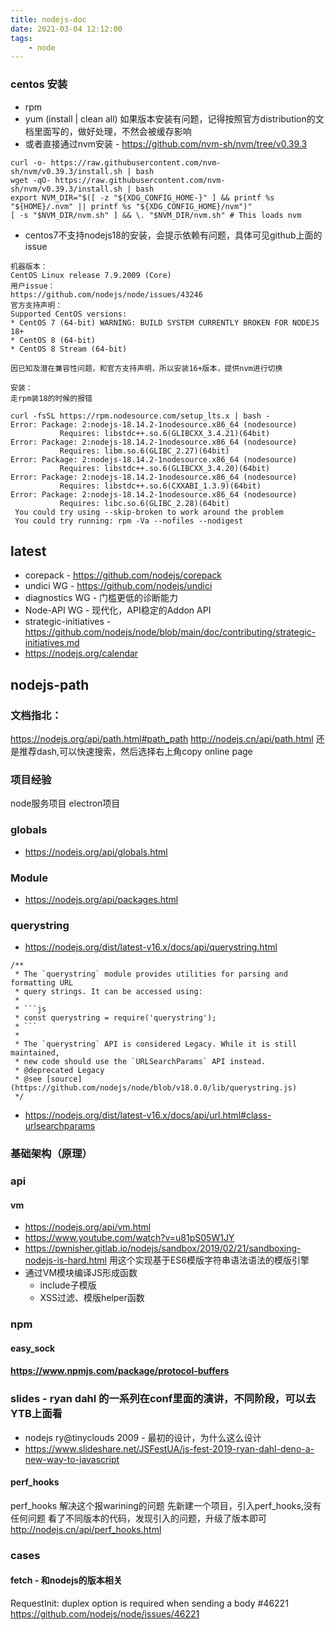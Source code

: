 ```yaml
---
title: nodejs-doc
date: 2021-03-04 12:12:00
tags:
    - node
---
```


### centos 安装
- rpm
- yum (install | clean all) 如果版本安装有问题，记得按照官方distribution的文档里面写的，做好处理，不然会被缓存影响
- 或者直接通过nvm安装 - https://github.com/nvm-sh/nvm/tree/v0.39.3
```
curl -o- https://raw.githubusercontent.com/nvm-sh/nvm/v0.39.3/install.sh | bash
wget -qO- https://raw.githubusercontent.com/nvm-sh/nvm/v0.39.3/install.sh | bash
export NVM_DIR="$([ -z "${XDG_CONFIG_HOME-}" ] && printf %s "${HOME}/.nvm" || printf %s "${XDG_CONFIG_HOME}/nvm")"
[ -s "$NVM_DIR/nvm.sh" ] && \. "$NVM_DIR/nvm.sh" # This loads nvm
```
- centos7不支持nodejs18的安装，会提示依赖有问题，具体可见github上面的issue
```
机器版本：
CentOS Linux release 7.9.2009 (Core)
用户issue：
https://github.com/nodejs/node/issues/43246
官方支持声明：
Supported CentOS versions:
* CentOS 7 (64-bit) WARNING: BUILD SYSTEM CURRENTLY BROKEN FOR NODEJS 18+
* CentOS 8 (64-bit)
* CentOS 8 Stream (64-bit)

因已知及潜在兼容性问题，和官方支持声明，所以安装16+版本，提供nvm进行切换

安装：
走rpm装18的时候的报错

curl -fsSL https://rpm.nodesource.com/setup_lts.x | bash -
Error: Package: 2:nodejs-18.14.2-1nodesource.x86_64 (nodesource)
           Requires: libstdc++.so.6(GLIBCXX_3.4.21)(64bit)
Error: Package: 2:nodejs-18.14.2-1nodesource.x86_64 (nodesource)
           Requires: libm.so.6(GLIBC_2.27)(64bit)
Error: Package: 2:nodejs-18.14.2-1nodesource.x86_64 (nodesource)
           Requires: libstdc++.so.6(GLIBCXX_3.4.20)(64bit)
Error: Package: 2:nodejs-18.14.2-1nodesource.x86_64 (nodesource)
           Requires: libstdc++.so.6(CXXABI_1.3.9)(64bit)
Error: Package: 2:nodejs-18.14.2-1nodesource.x86_64 (nodesource)
           Requires: libc.so.6(GLIBC_2.28)(64bit)
 You could try using --skip-broken to work around the problem
 You could try running: rpm -Va --nofiles --nodigest
```



## latest
- corepack - https://github.com/nodejs/corepack
- undici WG - https://github.com/nodejs/undici
- diagnostics WG - 门槛更低的诊断能力
- Node-API WG - 现代化，API稳定的Addon API
- strategic-initiatives - https://github.com/nodejs/node/blob/main/doc/contributing/strategic-initiatives.md
- https://nodejs.org/calendar
## nodejs-path
### 文档指北：
https://nodejs.org/api/path.html#path_path
http://nodejs.cn/api/path.html
还是推荐dash,可以快速搜索，然后选择右上角copy online page

### 项目经验
node服务项目
electron项目

### globals
- https://nodejs.org/api/globals.html

### Module
- https://nodejs.org/api/packages.html



### querystring
- https://nodejs.org/dist/latest-v16.x/docs/api/querystring.html
```
/**
 * The `querystring` module provides utilities for parsing and formatting URL
 * query strings. It can be accessed using:
 *
 * ```js
 * const querystring = require('querystring');
 * ```
 *
 * The `querystring` API is considered Legacy. While it is still maintained,
 * new code should use the `URLSearchParams` API instead.
 * @deprecated Legacy
 * @see [source](https://github.com/nodejs/node/blob/v18.0.0/lib/querystring.js)
 */
```
- https://nodejs.org/dist/latest-v16.x/docs/api/url.html#class-urlsearchparams

### 基础架构（原理）


### api
#### vm
- https://nodejs.org/api/vm.html
- https://www.youtube.com/watch?v=u81pS05W1JY
- https://pwnisher.gitlab.io/nodejs/sandbox/2019/02/21/sandboxing-nodejs-is-hard.html
用这个实现基于ES6模版字符串语法语法的模版引擎
- 通过VM模块编译JS形成函数
    - include子模版
    - XSS过滤、模版helper函数

### npm
#### easy_sock


#### https://www.npmjs.com/package/protocol-buffers

### slides - ryan dahl 的一系列在conf里面的演讲，不同阶段，可以去YTB上面看
- nodejs ry@tinyclouds 2009 - 最初的设计，为什么这么设计
- https://www.slideshare.net/JSFestUA/js-fest-2019-ryan-dahl-deno-a-new-way-to-javascript

#### perf_hooks
perf_hooks
解决这个报warining的问题
先新建一个项目，引入perf_hooks,没有任何问题
看了不同版本的代码，发现引入的问题，升级了版本即可
http://nodejs.cn/api/perf_hooks.html


### cases
#### fetch - 和nodejs的版本相关
RequestInit: duplex option is required when sending a body #46221
https://github.com/nodejs/node/issues/46221